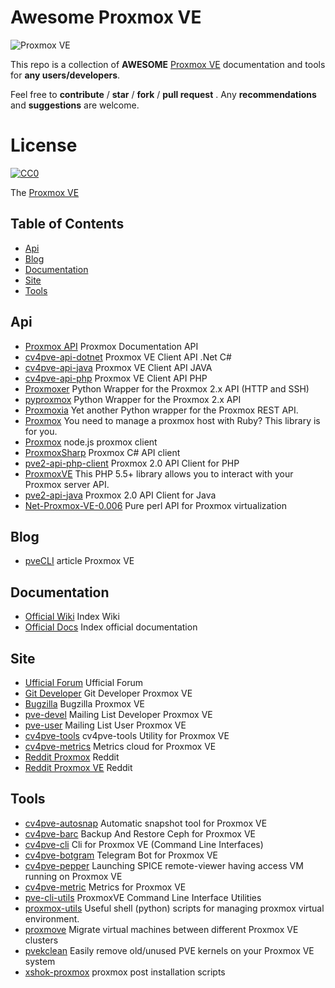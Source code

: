 # Awesome Proxmox VE

![Proxmox VE](https://www.proxmox.com/images/proxmox/Proxmox-logo-800.png)

This repo is a collection of **AWESOME** [Proxmox VE](https://pve.proxmox.com) documentation and tools for **any users/developers**.

Feel free to **contribute** / **star** / **fork** / **pull request** . Any **recommendations** and **suggestions** are welcome.

# License

[![CC0](https://licensebuttons.net/p/zero/1.0/88x31.png)](https://creativecommons.org/publicdomain/zero/1.0/)

The [Proxmox VE](https://pve.proxmox.com)

## Table of Contents

- [Api](#api)
- [Blog](#blog)
- [Documentation](#documentation)
- [Site](#site)
- [Tools](#tools)

## Api

- [Proxmox API](https://pve.proxmox.com/wiki/Proxmox_VE_API) Proxmox Documentation API
- [cv4pve-api-dotnet](https://github.com/Corsinvest/cv4pve-api-dotnet) Proxmox VE Client API .Net C#
- [cv4pve-api-java](https://github.com/Corsinvest/cv4pve-api-java) Proxmox VE Client API JAVA
- [cv4pve-api-php](https://github.com/Corsinvest/cv4pve-api-php) Proxmox VE Client API PHP
- [Proxmoxer](https://pypi.org/project/proxmoxer/) Python Wrapper for the Proxmox 2.x API (HTTP and SSH)
- [pyproxmox](https://pypi.org/project/pyproxmox/) Python Wrapper for the Proxmox 2.x API
- [Proxmoxia](https://github.com/baseblack/Proxmoxia) Yet another Python wrapper for the Proxmox REST API.
- [Proxmox](https://github.com/nledez/proxmox) You need to manage a proxmox host with Ruby? This library is for you.
- [Proxmox](https://www.npmjs.com/package/proxmox) node.js proxmox client
- [ProxmoxSharp](https://github.com/ionelanton/ProxmoxSharp) Proxmox C# API client
- [pve2-api-php-client](https://github.com/CpuID/pve2-api-php-client) Proxmox 2.0 API Client for PHP
- [ProxmoxVE](https://github.com/ZzAntares/ProxmoxVE) This PHP 5.5+ library allows you to interact with your Proxmox server API.
- [pve2-api-java](https://github.com/Elbandi/pve2-api-java) Proxmox 2.0 API Client for Java
- [Net-Proxmox-VE-0.006](https://metacpan.org/release/DJZORT/Net-Proxmox-VE-0.006) Pure perl API for Proxmox virtualization

## Blog

- [pveCLI](https://pvecli.xuan2host.com/) article Proxmox VE

## Documentation

- [Official Wiki](https://pve.proxmox.com) Index Wiki
- [Official Docs](https://pve.proxmox.com/pve-docs/) Index official documentation

## Site

- [Ufficial Forum](https://forum.proxmox.com/) Ufficial Forum
- [Git Developer](https://git.proxmox.com/?o=age) Git Developer Proxmox VE
- [Bugzilla](https://bugzilla.proxmox.com/) Bugzilla Proxmox VE
- [pve-devel](https://www.mail-archive.com/pve-devel@pve.proxmox.com/index.html) Mailing List Developer Proxmox VE
- [pve-user](https://www.mail-archive.com/pve-user@pve.proxmox.com/) Mailing List User Proxmox VE
- [cv4pve-tools](https://www.cv4pve-tools.com) cv4pve-tools Utility for Proxmox VE
- [cv4pve-metrics](https://metrics.cv4pve-tools.com) Metrics cloud for Proxmox VE
- [Reddit Proxmox](https://www.reddit.com/r/Proxmox/) Reddit
- [Reddit Proxmox VE](https://www.reddit.com/r/ProxmoxVE/) Reddit

## Tools

- [cv4pve-autosnap](https://github.com/Corsinvest/cv4pve-autosnap) Automatic snapshot tool for Proxmox VE
- [cv4pve-barc](https://github.com/Corsinvest/cv4pve-barc) Backup And Restore Ceph for Proxmox VE
- [cv4pve-cli](https://github.com/Corsinvest/cv4pve-cli) Cli for Proxmox VE (Command Line Interfaces)
- [cv4pve-botgram](https://github.com/Corsinvest/cv4pve-botgram) Telegram Bot for Proxmox VE
- [cv4pve-pepper](https://github.com/Corsinvest/cv4pve-pepper) Launching SPICE remote-viewer having access VM running on Proxmox VE
- [cv4pve-metric](https://github.com/Corsinvest/cv4pve-metric) Metrics for Proxmox VE
- [pve-cli-utils](https://github.com/aheahe/pve-cli-utils) ProxmoxVE Command Line Interface Utilities
- [proxmox-utils](https://github.com/remofritzsche/proxmox-utils) Useful shell (python) scripts for managing proxmox virtual environment.
- [proxmove](https://github.com/ossobv/proxmove) Migrate virtual machines between different Proxmox VE clusters
- [pvekclean](https://github.com/jordanhillis/pvekclean) Easily remove old/unused PVE kernels on your Proxmox VE system
- [xshok-proxmox](https://github.com/extremeshok/xshok-proxmox) proxmox post installation scripts



